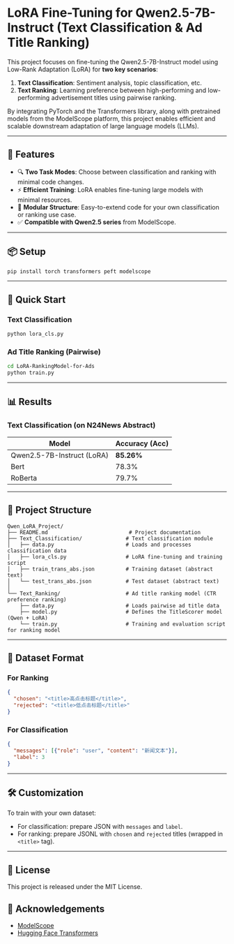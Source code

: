 # LoRA Fine-Tuning for Qwen2.5-7B-Instruct (Text Classification & Ad Title Ranking)

This project focuses on fine-tuning the Qwen2.5-7B-Instruct model using Low-Rank Adaptation (LoRA) for **two key scenarios**:

1. **Text Classification**: Sentiment analysis, topic classification, etc.  
2. **Text Ranking**: Learning preference between high-performing and low-performing advertisement titles using pairwise ranking.

By integrating PyTorch and the Transformers library, along with pretrained models from the ModelScope platform, this project enables efficient and scalable downstream adaptation of large language models (LLMs).

---

## 🧠 Features

- 🔍 **Two Task Modes**: Choose between classification and ranking with minimal code changes.
- ⚡ **Efficient Training**: LoRA enables fine-tuning large models with minimal resources.
- 🧱 **Modular Structure**: Easy-to-extend code for your own classification or ranking use case.
- ✅ **Compatible with Qwen2.5 series** from ModelScope.

---

## 📦 Setup

```bash
pip install torch transformers peft modelscope
```

---

## 🏁 Quick Start

### Text Classification

```bash
python lora_cls.py
```

### Ad Title Ranking (Pairwise)

```bash
cd LoRA-RankingModel-for-Ads
python train.py
```

---

## 📊 Results

### Text Classification (on N24News Abstract)
| Model                        | Accuracy (Acc) |
|-----------------------------|----------------|
| Qwen2.5-7B-Instruct (LoRA)  | **85.26%**     |
| Bert                        | 78.3%          |
| RoBerta                     | 79.7%          |

---

## 📁 Project Structure

```
Qwen_LoRA_Project/
├── README.md                          # Project documentation
├── Text_Classification/              # Text classification module
│   ├── data.py                       # Loads and processes classification data
│   ├── lora_cls.py                   # LoRA fine-tuning and training script
│   ├── train_trans_abs.json          # Training dataset (abstract text)
│   └── test_trans_abs.json           # Test dataset (abstract text)
│
└── Text_Ranking/                     # Ad title ranking model (CTR preference ranking)
    ├── data.py                       # Loads pairwise ad title data
    ├── model.py                      # Defines the TitleScorer model (Qwen + LoRA)
    └── train.py                      # Training and evaluation script for ranking model
```

---

## 🧪 Dataset Format

### For Ranking

```json
{
  "chosen": "<title>高点击标题</title>",
  "rejected": "<title>低点击标题</title>"
}
```

### For Classification

```json
{
  "messages": [{"role": "user", "content": "新闻文本"}],
  "label": 3
}
```

---

## 🛠️ Customization

To train with your own dataset:

- For classification: prepare JSON with `messages` and `label`.
- For ranking: prepare JSONL with `chosen` and `rejected` titles (wrapped in `<title>` tag).

---

## 📜 License

This project is released under the MIT License.

## 🙏 Acknowledgements

- [ModelScope](https://modelscope.cn/)
- [Hugging Face Transformers](https://huggingface.co/)
